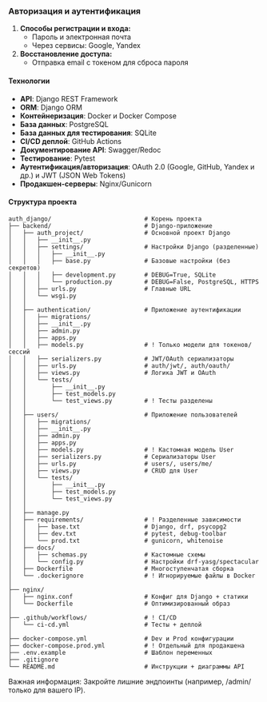 ### Авторизация и аутентификация

1. **Способы регистрации и входа:**
    - Пароль и электронная почта
    - Через сервисы: Google, Yandex
2. **Восстановление доступа:**
    - Отправка email с токеном для сброса пароля

#### Технологии
- **API**: Django REST Framework
- **ORM**: Django ORM
- **Контейнеризация**: Docker и Docker Compose
- **База данных**: PostgreSQL
- **База данных для тестирования**: SQLite 
- **CI/CD деплой**: GitHub Actions
- **Документирование API**: Swagger/Redoc
- **Тестирование**: Pytest
- **Аутентификация/авторизация**: OAuth 2.0 (Google, GitHub, Yandex и др.) и JWT (JSON Web Tokens)
- **Продакшен-серверы**: Nginx/Gunicorn

#### Структура проекта
```
auth_django/                          # Корень проекта
├── backend/                          # Django-приложение
│   ├── auth_project/                 # Основной проект Django
│   │   ├── __init__.py
│   │   ├── settings/                 # Настройки Django (разделенные)
│   │   │   ├── __init__.py
│   │   │   ├── base.py               # Базовые настройки (без секретов)
│   │   │   ├── development.py        # DEBUG=True, SQLite
│   │   │   └── production.py         # DEBUG=False, PostgreSQL, HTTPS
│   │   ├── urls.py                   # Главные URL
│   │   └── wsgi.py
│   │
│   ├── authentication/               # Приложение аутентификации
│   │   ├── migrations/
│   │   ├── __init__.py
│   │   ├── admin.py
│   │   ├── apps.py
│   │   ├── models.py                 # ! Только модели для токенов/сессий
│   │   ├── serializers.py            # JWT/OAuth сериализаторы
│   │   ├── urls.py                   # auth/jwt/, auth/oauth/
│   │   ├── views.py                  # Логика JWT и OAuth
│   │   └── tests/
│   │       ├── __init__.py
│   │       ├── test_models.py
│   │       └── test_views.py         # ! Тесты разделены
│   │
│   ├── users/                        # Приложение пользователей
│   │   ├── migrations/
│   │   ├── __init__.py
│   │   ├── admin.py
│   │   ├── apps.py
│   │   ├── models.py                 # ! Кастомная модель User
│   │   ├── serializers.py            # Сериализаторы User
│   │   ├── urls.py                   # users/, users/me/
│   │   ├── views.py                  # CRUD для User
│   │   └── tests/
│   │       ├── __init__.py
│   │       ├── test_models.py
│   │       └── test_views.py
│   │
│   ├── manage.py
│   ├── requirements/                 # ! Разделенные зависимости
│   │   ├── base.txt                  # Django, drf, psycopg2
│   │   ├── dev.txt                   # pytest, debug-toolbar
│   │   └── prod.txt                  # gunicorn, whitenoise
│   ├── docs/
│   │   ├── schemas.py                # Кастомные схемы
│   │   └── config.py                 # Настройки drf-yasg/spectacular
│   ├── Dockerfile                    # Многоступенчатая сборка
│   └── .dockerignore                 # ! Игнорируемые файлы в Docker
│
├── nginx/
│   ├── nginx.conf                    # Конфиг для Django + статики
│   └── Dockerfile                    # Оптимизированный образ
│
├── .github/workflows/                # ! CI/CD
│   └── ci-cd.yml                     # Тесты + деплой
│
├── docker-compose.yml                # Dev и Prod конфигурации
├── docker-compose.prod.yml           # ! Отдельный для продакшена
├── .env.example                      # Шаблон переменных
├── .gitignore
└── README.md                         # Инструкции + диаграммы API
```
Важная информация:
Закройте лишние эндпоинты (например, /admin/ только для вашего IP).

